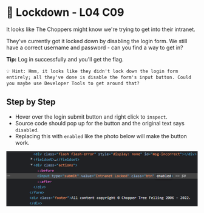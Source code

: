 # 🔐 Lockdown - L04 C09

It looks like The Choppers might know we're trying to get into their intranet.

They've currently got it locked down by disabling the login form. We still have a correct username and password - can you find a way to get in?

**Tip:** Log in successfully and you'll get the flag.

```
💡 Hint: Hmm, it looks like they didn't lock down the login form entirely; all they've done is disable the form's input button. Could you maybe use Developer Tools to get around that?
```

## Step by Step

- Hover over the login submit button and right click to `inspect`.
- Source code should pop up for the button and the original text says `disabled`.
- Replacing this with `enabled` like the photo below will make the button work.

![picture of the source code](/assets/lockdown1.png)
